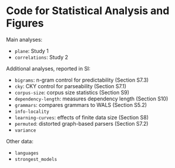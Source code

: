 # Code for Statistical Analysis and Figures

Main analyses:

* `plane`: Study 1
* `correlations`: Study 2

Additional analyses, reported in SI:

* `bigrams`: n-gram control for predictability (Section S7.3)
* `cky`: CKY control for parseability (Section S7.1)
* `corpus-size`: corpus size statistics (Section S9)
* `dependency-length`: measures dependency length (Section S10)
* `grammars`: compares grammars to WALS (Section S5.2)
* `info-locality`
* `learning-curves`: effects of finite data size (Section S8)
* `permuted`: distorted graph-based parsers (Section S7.2)
* `variance`

Other data:

* `languages`
* `strongest_models`

